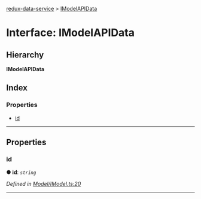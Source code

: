 [redux-data-service](../README.md) > [IModelAPIData](../interfaces/imodelapidata.md)

# Interface: IModelAPIData

## Hierarchy

**IModelAPIData**

## Index

### Properties

* [id](imodelapidata.md#id)

---

## Properties

<a id="id"></a>

###  id

**● id**: *`string`*

*Defined in [Model/IModel.ts:20](https://github.com/Rediker-Software/redux-data-service/blob/95a67d9/src/Model/IModel.ts#L20)*

___

